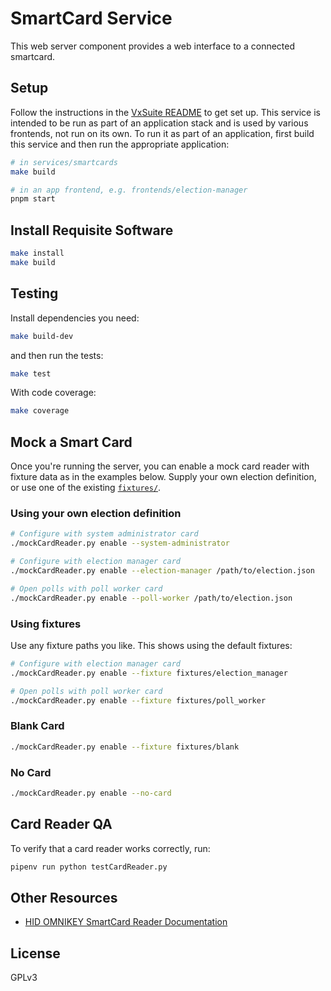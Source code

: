 # SmartCard Service

This web server component provides a web interface to a connected smartcard.

## Setup

Follow the instructions in the [VxSuite README](../../README.md) to get set up.
This service is intended to be run as part of an application stack and is used
by various frontends, not run on its own. To run it as part of an application,
first build this service and then run the appropriate application:

```sh
# in services/smartcards
make build

# in an app frontend, e.g. frontends/election-manager
pnpm start
```

## Install Requisite Software

```sh
make install
make build
```

## Testing

Install dependencies you need:

```sh
make build-dev
```

and then run the tests:

```sh
make test
```

With code coverage:

```sh
make coverage
```

## Mock a Smart Card

Once you're running the server, you can enable a mock card reader with fixture
data as in the examples below. Supply your own election definition, or use one
of the existing [`fixtures/`](./fixtures).

### Using your own election definition

```sh
# Configure with system administrator card
./mockCardReader.py enable --system-administrator

# Configure with election manager card
./mockCardReader.py enable --election-manager /path/to/election.json

# Open polls with poll worker card
./mockCardReader.py enable --poll-worker /path/to/election.json
```

### Using fixtures

Use any fixture paths you like. This shows using the default fixtures:

```sh
# Configure with election manager card
./mockCardReader.py enable --fixture fixtures/election_manager

# Open polls with poll worker card
./mockCardReader.py enable --fixture fixtures/poll_worker
```

### Blank Card

```sh
./mockCardReader.py enable --fixture fixtures/blank
```

### No Card

```sh
./mockCardReader.py enable --no-card
```

## Card Reader QA

To verify that a card reader works correctly, run:

```sh
pipenv run python testCardReader.py
```

## Other Resources

- [HID OMNIKEY SmartCard Reader Documentation](./plt-03099_a.5_-_omnikey_sw_dev_guide_0.pdf)

## License

GPLv3
